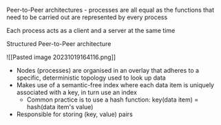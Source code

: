 
Peer-to-Peer architectures - processes are all equal as the functions that need to be carried out are represented by every process

Each process acts as a client and a server at the same time

Structured Peer-to-Peer architecture

![[Pasted image 20231019164116.png]]

- Nodes (processes) are organised in an overlay that adheres to a specific, deterministic topology used to look up data
- Makes use of a semantic-free index where each data item is uniquely associated with a key, in turn use an index
	- Common practice is to use a hash function: key(data item) = hash(data item's value)
- Responsible for storing (key, value) pairs